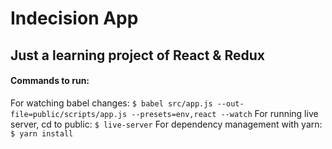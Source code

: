 # Indecision App
## Just a learning project of React & Redux

#### Commands to run:
For watching babel changes: `$ babel src/app.js --out-file=public/scripts/app.js --presets=env,react --watch`
For running live server, cd to public: `$ live-server`
For dependency management with yarn: `$ yarn install`